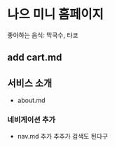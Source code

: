 # 나으 미니 홈페이지
좋아하는 음식: 막국수, 타코

## add cart.md

## 서비스 소개
- about.md
### 네비게이션 추가
- nav.md 추가 추추가
검색도 된다구